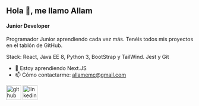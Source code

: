 ## Hola 👋, me llamo Allam
#### Junior Developer

Programador Junior aprendiendo cada vez más. Tenéis todos mis proyectos en el tablón de GitHub.

Stack: React, Java EE 8, Python 3, BootStrap y TailWind. Jest y Git

- 🌱 Estoy aprendiendo Next.JS
- 📫 Cómo contactarme: allamemc@gmail.com 


[<img src='https://cdn.jsdelivr.net/npm/simple-icons@3.0.1/icons/github.svg' alt='github' height='40'>](https://github.com/allamemc)  [<img src='https://cdn.jsdelivr.net/npm/simple-icons@3.0.1/icons/linkedin.svg' alt='linkedin' height='40'>](https://www.linkedin.com/in/allam-miranda-carrasco-368429256)  




